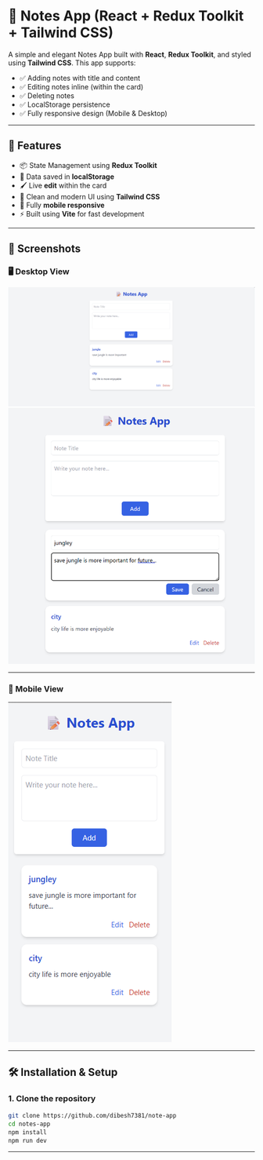 # 📝 Notes App (React + Redux Toolkit + Tailwind CSS)

A simple and elegant Notes App built with **React**, **Redux Toolkit**, and styled using **Tailwind CSS**. This app supports:

- ✅ Adding notes with title and content
- ✅ Editing notes inline (within the card)
- ✅ Deleting notes
- ✅ LocalStorage persistence
- ✅ Fully responsive design (Mobile & Desktop)

---

## 🚀 Features

- 📦 State Management using **Redux Toolkit**
- 💾 Data saved in **localStorage**
- 🖌️ Live **edit** within the card
- 🧹 Clean and modern UI using **Tailwind CSS**
- 📱 Fully **mobile responsive**
- ⚡ Built using **Vite** for fast development

---

## 📸 Screenshots

### 🖥️ Desktop View

![Desktop View](screenshots/3.png)
![Desktop View](screenshots/2.png)

---

### 📱 Mobile View

![Mobile view](screenshots/1.png)

---

## 🛠️ Installation & Setup

### 1. Clone the repository

```bash
git clone https://github.com/dibesh7381/note-app
cd notes-app
npm install
npm run dev 
```

---
